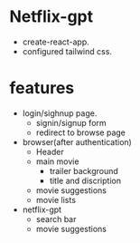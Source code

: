 # Netflix-gpt

- create-react-app.
- configured tailwind css. 


# features

- login/sighnup page.
    - signin/signup form
    - redirect to browse page
- browser(after authentication)
    - Header
    - main movie
        - trailer background
        - title and discription
    - movie suggestions
    - movie lists
- netflix-gpt
    - search bar
    - movie suggestions

